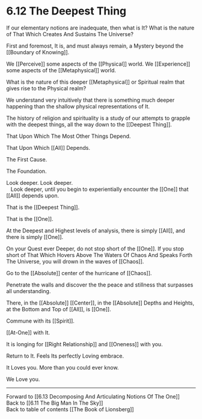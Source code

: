 # 6.12 The Deepest Thing

If our elementary notions are inadequate, then what is It? What is the nature of That Which Creates And Sustains The Universe?

First and foremost, It is, and must always remain, a Mystery beyond the [[Boundary of Knowing]]. 

We [[Perceive]] some aspects of the [[Physical]] world. We [[Experience]] some aspects of the [[Metaphysical]] world. 

What is the nature of this deeper [[Metaphysical]] or Spiritual realm that gives rise to the Physical realm? 

We understand very intuitively that there is something much deeper happening than the shallow physical representations of It.  

The history of religion and spirituality is a study of our attempts to grapple with the deepest things, all the way down to the [[Deepest Thing]]. 

That Upon Which The Most Other Things Depend.  

That Upon Which [[All]] Depends. 

The First Cause. 

The Foundation. 

Look deeper. Look deeper.  
  
Look deeper, until you begin to experientially encounter the [[One]] that [[All]] depends upon. 

That is the [[Deepest Thing]]. 

That is the [[One]]. 

At the Deepest and Highest levels of analysis, there is simply [[All]], and there is simply [[One]]. 

On your Quest ever Deeper, do not stop short of the [[One]]. If you stop short of That Which Hovers Above The Waters Of Chaos And Speaks Forth The Universe, you will drown in the waves of [[Chaos]]. 

Go to the [[Absolute]] center of the hurricane of [[Chaos]]. 

Penetrate the walls and discover the the peace and stillness that surpasses all understanding. 

There, in the [[Absolute]] [[Center]], in the [[Absolute]] Depths and Heights, at the Bottom and Top of [[All]], is [[One]]. 

Commune with its [[Spirit]]. 

[[At-One]] with It. 

It is longing for [[Right Relationship]] and [[Oneness]] with you. 

Return to It. Feels Its perfectly Loving embrace. 

It Loves you. More than you could ever know. 

We Love you. 

___

Forward to [[6.13 Decomposing And Articulating Notions Of The One]]          
Back to [[6.11 The Big Man In The Sky]]          
Back to table of contents [[The Book of Lionsberg]]  
